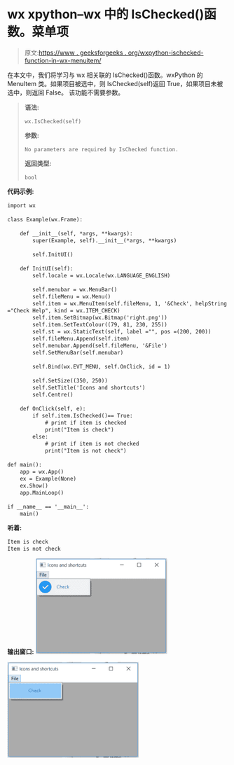 # wx xpython–wx 中的 IsChecked()函数。菜单项

> 原文:[https://www . geeksforgeeks . org/wxpython-ischecked-function-in-wx-menuitem/](https://www.geeksforgeeks.org/wxpython-ischecked-function-in-wx-menuitem/)

在本文中，我们将学习与 wx 相关联的 IsChecked()函数。wxPython 的 MenuItem 类。如果项目被选中，则 IsChecked(self)返回 True，如果项目未被选中，则返回 False。
该功能不需要参数。

> **语法:**
> 
> ```
> wx.IsChecked(self)
> 
> ```
> 
> **参数:**
> 
> ```
> No parameters are required by IsChecked function.
> 
> ```
> 
> **返回类型:**
> 
> ```
> bool
> 
> ```

**代码示例:**

```
import wx

class Example(wx.Frame):

    def __init__(self, *args, **kwargs):
        super(Example, self).__init__(*args, **kwargs)

        self.InitUI()

    def InitUI(self):
        self.locale = wx.Locale(wx.LANGUAGE_ENGLISH)

        self.menubar = wx.MenuBar()
        self.fileMenu = wx.Menu()
        self.item = wx.MenuItem(self.fileMenu, 1, '&Check', helpString ="Check Help", kind = wx.ITEM_CHECK)
        self.item.SetBitmap(wx.Bitmap('right.png'))
        self.item.SetTextColour((79, 81, 230, 255))
        self.st = wx.StaticText(self, label ="", pos =(200, 200))
        self.fileMenu.Append(self.item)
        self.menubar.Append(self.fileMenu, '&File')
        self.SetMenuBar(self.menubar)

        self.Bind(wx.EVT_MENU, self.OnClick, id = 1)

        self.SetSize((350, 250))
        self.SetTitle('Icons and shortcuts')
        self.Centre()

    def OnClick(self, e):
        if self.item.IsChecked()== True:
            # print if item is checked
            print("Item is check")
        else:
            # print if item is not checked
            print("Item is not check")

def main():
    app = wx.App()
    ex = Example(None)
    ex.Show()
    app.MainLoop()

if __name__ == '__main__':
    main()
```

**听着:**

```
Item is check
Item is not check

```

**输出窗口:**
![](img/7783e5d5badc8a299b1efc9811b75fe4.png)

![](img/cf87f9951e2a42f33eaeb9270180bec1.png)